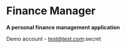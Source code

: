 # Finance Manager
**A personal finance management application**

Demo account - test@test.com:secret
